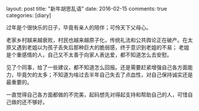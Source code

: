 layout: post
title: "新年胡思乱语"
date: 2016-02-15
comments: true
categories: [diary]


过年是个很快乐的日子，毕竟有亲人的陪伴；可怜天下父母心。

老家乡村越来越衰败，村民也越来越原子化，传统礼法和公共舆论正在破产。在太原又遇到老姐以为孩子丢失后那种巨大的脆弱感，终于意识到老姐的不易； 老姐是个重感情的人，自己又不太善于向家人表达爱，都不知道怎么去安慰。

见了个同事，给了一些建议，都不知道怎么回报。还是需要赶紧增强自己各方面能力，毕竟欠的太多；不知道为啥过去半年自己失去了点血性，对自己保持诚实还是最重要的。

一直觉得自己各方面都做的不完美，起码想先对得起支持和帮助自己的人，可惜自己做的还不够好。

